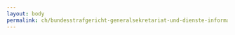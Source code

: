 ```yaml
---
layout: body
permalink: ch/bundesstrafgericht-generalsekretariat-und-dienste-informatikdienst/
---
```


